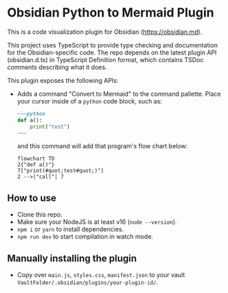 # Obsidian Python to Mermaid Plugin

This is a code visualization plugin for Obsidian (https://obsidian.md).

This project uses TypeScript to provide type checking and documentation for the Obsidian-specific code.
The repo depends on the latest plugin API (obsidian.d.ts) in TypeScript Definition format, which contains TSDoc comments describing what it does.

This plugin exposes the following APIs:
- Adds a command "Convert to Mermaid" to the command pallette. Place your cursor inside of a `python` code block, such as:
  ```markdown
  ~~~python
  def a():
      print("test")
  ~~~
  ```
  and this command will add that program's flow chart below:
  ```mermaid
  flowchart TD
  2{"def a()"}
  7["print(#quot;test#quot;)"]
  2 -->|"call"| 7
  ```

## How to use

- Clone this repo.
- Make sure your NodeJS is at least v16 (`node --version`).
- `npm i` or `yarn` to install dependencies.
- `npm run dev` to start compilation in watch mode.

## Manually installing the plugin

- Copy over `main.js`, `styles.css`, `manifest.json` to your vault `VaultFolder/.obsidian/plugins/your-plugin-id/`.
